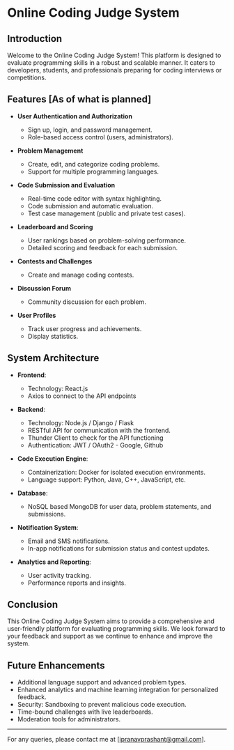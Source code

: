 # Online Coding Judge System

## Introduction
Welcome to the Online Coding Judge System! This platform is designed to evaluate programming skills in a robust and scalable manner. It caters to developers, students, and professionals preparing for coding interviews or competitions.

## Features [As of what is planned]
- **User Authentication and Authorization**
  - Sign up, login, and password management.
  - Role-based access control (users, administrators).

- **Problem Management**
  - Create, edit, and categorize coding problems.
  - Support for multiple programming languages.

- **Code Submission and Evaluation**
  - Real-time code editor with syntax highlighting.
  - Code submission and automatic evaluation.
  - Test case management (public and private test cases).

- **Leaderboard and Scoring**
  - User rankings based on problem-solving performance.
  - Detailed scoring and feedback for each submission.

- **Contests and Challenges**
  - Create and manage coding contests.

- **Discussion Forum**
  - Community discussion for each problem.

- **User Profiles**
  - Track user progress and achievements.
  - Display statistics.

## System Architecture
- **Frontend**:
  - Technology: React.js
  - Axios to connect to the API endpoints

- **Backend**:
  - Technology: Node.js / Django / Flask
  - RESTful API for communication with the frontend.
  - Thunder Client to check for the API functioning
  - Authentication: JWT / OAuth2 - Google, Github

- **Code Execution Engine**:
  - Containerization: Docker for isolated execution environments.
  - Language support: Python, Java, C++, JavaScript, etc.

- **Database**:
  - NoSQL based MongoDB for user data, problem statements, and submissions.

- **Notification System**:
  - Email and SMS notifications.
  - In-app notifications for submission status and contest updates.

- **Analytics and Reporting**:
  - User activity tracking.
  - Performance reports and insights.

## Conclusion
This Online Coding Judge System aims to provide a comprehensive and user-friendly platform for evaluating programming skills. We look forward to your feedback and support as we continue to enhance and improve the system.

## Future Enhancements
- Additional language support and advanced problem types.
- Enhanced analytics and machine learning integration for personalized feedback.
- Security: Sandboxing to prevent malicious code execution.
- Time-bound challenges with live leaderboards.
- Moderation tools for administrators.

---

For any queries, please contact me at [ipranavprashant@gmail.com].

